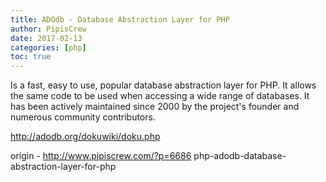 ```yaml
---
title: ADOdb - Database Abstraction Layer for PHP
author: PipisCrew
date: 2017-02-13
categories: [php]
toc: true
---
```


Is a fast, easy to use, popular database abstraction layer for PHP. It allows the same code to be used when accessing a wide range of databases. It has been actively maintained since 2000 by the project's founder and numerous community contributors.

http://adodb.org/dokuwiki/doku.php

origin - http://www.pipiscrew.com/?p=6686 php-adodb-database-abstraction-layer-for-php